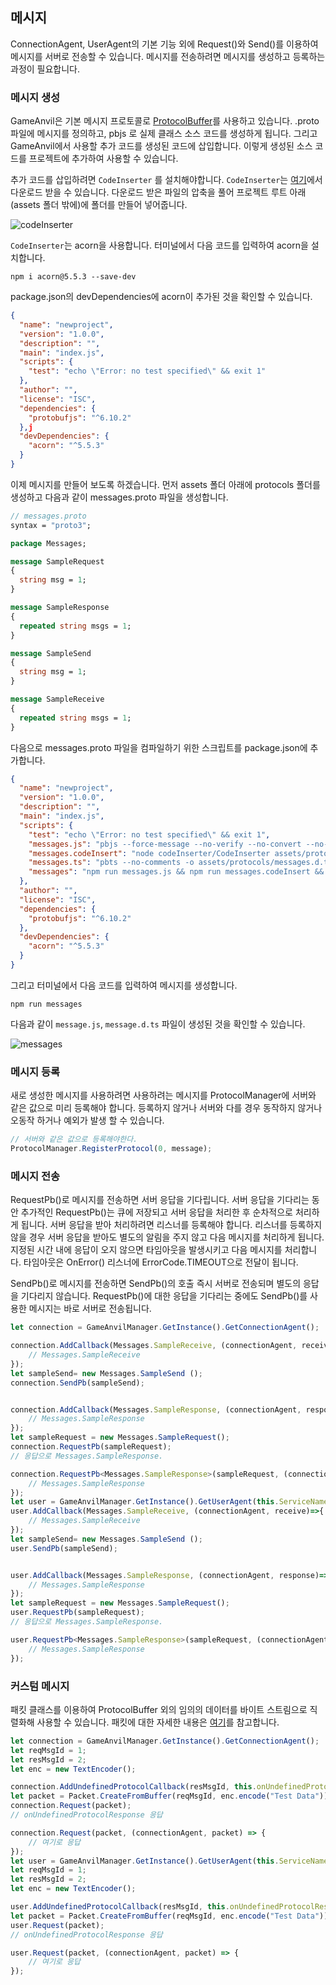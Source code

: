 ## 메시지

ConnectionAgent, UserAgent의 기본 기능 외에 Request()와 Send()를 이용하여 메시지를 서버로 전송할 수 있습니다. 메시지를 전송하려면 메시지를 생성하고 등록하는 과정이 필요합니다.

### 메시지 생성

GameAnvil은 기본 메시지 프로토콜로 [ProtocolBuffer](https://developers.google.com/protocol-buffers/docs/overview)를 사용하고 있습니다. .proto파일에 메시지를 정의하고, pbjs 로 실제 클래스 소스 코드를 생성하게 됩니다. 그리고 GameAnvil에서 사용할 추가 코드를 생성된 코드에 삽입합니다. 이렇게 생성된 소스 코드를 프로젝트에 추가하여 사용할 수 있습니다. 

추가 코드를 삽입하려면 `CodeInserter` 를 설치해야합니다. `CodeInserter`는 [여기](https://static.toastoven.net/prod_gameanvil/files/gameanvil-connector-CodeInserter.zip)에서 다운로드 받을 수 있습니다. 다운로드 받은 파일의 압축을 풀어 프로젝트 루트 아래(assets 폴더 밖에)에 폴더를 만들어 넣어줍니다.

![codeInserter](https://static.toastoven.net/prod_gameanvil/images/client-2-codeInserter.png)

`CodeInserter`는 acorn을 사용합니다. 터미널에서 다음 코드를 입력하여 acorn을 설치합니다. 

```
npm i acorn@5.5.3 --save-dev
```

package.json의 devDependencies에 acorn이 추가된 것을 확인할 수 있습니다.

```json
{
  "name": "newproject",
  "version": "1.0.0",
  "description": "",
  "main": "index.js",
  "scripts": {
    "test": "echo \"Error: no test specified\" && exit 1"
  },
  "author": "",
  "license": "ISC",
  "dependencies": {
    "protobufjs": "^6.10.2"
  },j
  "devDependencies": {
    "acorn": "^5.5.3"
  }
}
```

이제 메시지를 만들어 보도록 하겠습니다. 먼저 assets 폴더 아래에 protocols 폴더를 생성하고 다음과 같이 messages.proto 파일을 생성합니다.

```protobuf
// messages.proto
syntax = "proto3";

package Messages;

message SampleRequest
{
  string msg = 1;
}

message SampleResponse
{
  repeated string msgs = 1;
}

message SampleSend
{
  string msg = 1;
}

message SampleReceive
{
  repeated string msgs = 1;
}
```

다음으로 messages.proto 파일을 컴파일하기 위한 스크립트를 package.json에 추가합니다. 

```json
{
  "name": "newproject",
  "version": "1.0.0",
  "description": "",
  "main": "index.js",
  "scripts": {
    "test": "echo \"Error: no test specified\" && exit 1",
    "messages.js": "pbjs --force-message --no-verify --no-convert --no-delimited -t static-module -w default -r base -o assets/protocols/messages.js assets/protocols/messages.proto",
    "messages.codeInsert": "node codeInserter/CodeInserter assets/protocols/messages.js",
    "messages.ts": "pbts --no-comments -o assets/protocols/messages.d.ts assets/protocols/messages.js",
    "messages": "npm run messages.js && npm run messages.codeInsert && npm run messages.ts",
  },
  "author": "",
  "license": "ISC",
  "dependencies": {
    "protobufjs": "^6.10.2"
  },
  "devDependencies": {
    "acorn": "^5.5.3"
  }
}
```

그리고 터미널에서 다음 코드를 입력하여 메시지를 생성합니다.

```
npm run messages
```

다음과 같이 `message.js`, `message.d.ts` 파일이 생성된 것을 확인할 수 있습니다.

![messages](http://static.toastoven.net/prod_gameanvil/images/client-2-messages.png)

### 메시지 등록

새로 생성한 메시지를 사용하려면 사용하려는 메시지를 ProtocolManager에 서버와 같은 값으로 미리 등록해야 합니다. 등록하지 않거나 서버와 다를 경우 동작하지 않거나 오동작 하거나 예외가 발생 할 수 있습니다.

```typescript
// 서버와 같은 값으로 등록해야한다.
ProtocolManager.RegisterProtocol(0, message);
```

### 메시지 전송

RequestPb()로 메시지를 전송하면 서버 응답을 기다립니다. 서버 응답을 기다리는 동안 추가적인 RequestPb()는 큐에 저장되고 서버 응답을 처리한 후 순차적으로 처리하게 됩니다. 서버 응답을 받아 처리하려면 리스너를 등록해야 합니다. 리스너를 등록하지 않을 경우 서버 응답을 받아도 별도의 알림을 주지 않고 다음 메시지를 처리하게 됩니다. 지정된 시간 내에 응답이 오지 않으면 타임아웃을 발생시키고 다음 메시지를 처리합니다. 타임아웃은 OnError() 리스너에 ErrorCode.TIMEOUT으로 전달이 됩니다.

SendPb()로 메시지를  전송하면 SendPb()의 호출 즉시 서버로 전송되며 별도의 응답을 기다리지 않습니다. RequestPb()에 대한 응답을 기다리는 중에도 SendPb()를 사용한 메시지는 바로 서버로 전송됩니다.

```typescript
let connection = GameAnvilManager.GetInstance().GetConnectionAgent();

connection.AddCallback(Messages.SampleReceive, (connectionAgent, receive)=>{
    // Messages.SampleReceive
});
let sampleSend= new Messages.SampleSend (); 
connection.SendPb(sampleSend);


connection.AddCallback(Messages.SampleResponse, (connectionAgent, response)=>{
    // Messages.SampleResponse
});
let sampleRequest = new Messages.SampleRequest();
connection.RequestPb(sampleRequest);
// 응답으로 Messages.SampleResponse.

connection.RequestPb<Messages.SampleResponse>(sampleRequest, (connectionAgent, response)=>{
    // Messages.SampleResponse
});
let user = GameAnvilManager.GetInstance().GetUserAgent(this.ServiceName);
user.AddCallback(Messages.SampleReceive, (connectionAgent, receive)=>{
    // Messages.SampleReceive
});
let sampleSend= new Messages.SampleSend (); 
user.SendPb(sampleSend);


user.AddCallback(Messages.SampleResponse, (connectionAgent, response)=>{
    // Messages.SampleResponse
});
let sampleRequest = new Messages.SampleRequest();
user.RequestPb(sampleRequest);
// 응답으로 Messages.SampleResponse.

user.RequestPb<Messages.SampleResponse>(sampleRequest, (connectionAgent, response)=>{
    // Messages.SampleResponse
});
```

### 커스텀 메시지

패킷 클래스를 이용하여 ProtocolBuffer 외의 임의의 데이터를 바이트 스트림으로 직렬화해 사용할 수 있습니다. 패킷에 대한 자세한 내용은 [여기](cocos-06-packet)를 참고합니다.

```typescript
let connection = GameAnvilManager.GetInstance().GetConnectionAgent();
let reqMsgId = 1;
let resMsgId = 2;
let enc = new TextEncoder();

connection.AddUndefinedProtocolCallback(resMsgId, this.onUndefinedProtocolResponse);
let packet = Packet.CreateFromBuffer(reqMsgId, enc.encode("Test Data"));
connection.Request(packet);
// onUndefinedProtocolResponse 응답

connection.Request(packet, (connectionAgent, packet) => {
    // 여기로 응답
});
let user = GameAnvilManager.GetInstance().GetUserAgent(this.ServiceName);
let reqMsgId = 1;
let resMsgId = 2;
let enc = new TextEncoder();

user.AddUndefinedProtocolCallback(resMsgId, this.onUndefinedProtocolResponse);
let packet = Packet.CreateFromBuffer(reqMsgId, enc.encode("Test Data"));
user.Request(packet);
// onUndefinedProtocolResponse 응답

user.Request(packet, (connectionAgent, packet) => {
    // 여기로 응답
});
```